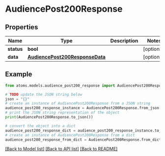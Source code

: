 # AudiencePost200Response


## Properties

Name | Type | Description | Notes
------------ | ------------- | ------------- | -------------
**status** | **bool** |  | [optional] 
**data** | [**AudiencePost200ResponseData**](AudiencePost200ResponseData.md) |  | [optional] 

## Example

```python
from atoms.models.audience_post200_response import AudiencePost200Response

# TODO update the JSON string below
json = "{}"
# create an instance of AudiencePost200Response from a JSON string
audience_post200_response_instance = AudiencePost200Response.from_json(json)
# print the JSON string representation of the object
print(AudiencePost200Response.to_json())

# convert the object into a dict
audience_post200_response_dict = audience_post200_response_instance.to_dict()
# create an instance of AudiencePost200Response from a dict
audience_post200_response_from_dict = AudiencePost200Response.from_dict(audience_post200_response_dict)
```
[[Back to Model list]](../README.md#documentation-for-models) [[Back to API list]](../README.md#documentation-for-api-endpoints) [[Back to README]](../README.md)



